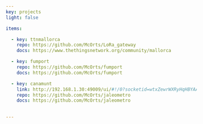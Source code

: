 ```yaml
---
key: projects
light: false

items:

  - key: ttnmallorca
    repo: https://github.com/McOrts/LoRa_gateway
    docs: https://www.thethingsnetwork.org/community/mallorca

  - key: fumport
    repo: https://github.com/McOrts/fumport
    docs: https://github.com/McOrts/fumport

  - key: canamunt 
    link: http://192.168.1.30:49009/ui/#!/0?socketid=wtxZewrWXRyHqHBYAANs
    repo: https://github.com/McOrts/jaleometro
    docs: https://github.com/McOrts/jaleometro

  
---
```

